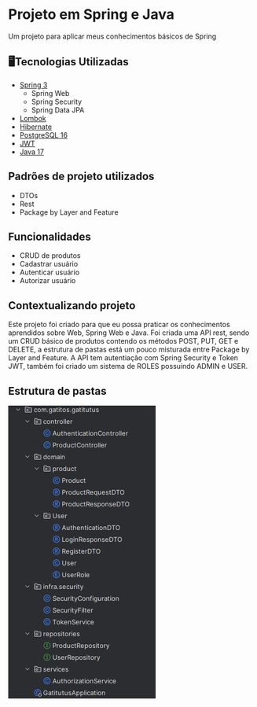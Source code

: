 # Projeto em Spring e Java
Um projeto para aplicar meus conhecimentos básicos de Spring


## 🖥Tecnologias Utilizadas
- [Spring 3](https://spring.io/)
  - Spring Web
  - Spring Security
  - Spring Data JPA
- [Lombok](https://projectlombok.org/)
- [Hibernate](https://hibernate.org/)
- [PostgreSQL 16](https://www.postgresql.org/)
- [JWT](https://jwt.io/)
- [Java 17](https://www.java.com/pt-BR/)

## Padrões de projeto utilizados
- DTOs
- Rest
- Package by Layer and Feature

## Funcionalidades
- CRUD de produtos
- Cadastrar usuário
- Autenticar usuário
- Autorizar usuário

## Contextualizando projeto
Este projeto foi criado para que eu possa praticar os conhecimentos aprendidos sobre Web, Spring Web e Java. Foi criada uma API rest, sendo um CRUD básico de produtos contendo
os métodos POST, PUT, GET e DELETE, a estrutura de pastas está um pouco misturada entre Package by Layer and Feature. A API tem autentiação com Spring Security e Token JWT, também
foi criado um sistema de ROLES possuindo ADMIN e USER.

## Estrutura de pastas
![Arquitetura](https://github.com/enuchsa/spring-app/blob/master/Estrutura%20do%20projeto.png)

